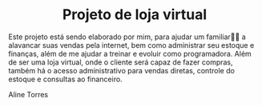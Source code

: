<h1 align="center">Projeto de loja virtual</h1>
<p>
Este projeto está sendo elaborado por mim, para ajudar um familiar💛🧡 a alavancar suas vendas pela internet, bem como administrar seu estoque e finanças, além de me ajudar a treinar e evoluir como programadora.
Além de ser uma loja virtual, onde o cliente será capaz de fazer compras, também há o acesso administrativo para vendas diretas, controle do estoque e consultas ao financeiro.
</p>
<p>Aline Torres</p>